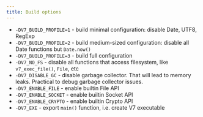 ```yaml
---
title: Build options
---
```


- `-DV7_BUILD_PROFILE=1` - build minimal configuration:
  disable Date, UTF8, RegExp
- `-DV7_BUILD_PROFILE=2` - build medium-sized configuration: disable all Date
  functions but `Date.now()`
- `-DV7_BUILD_PROFILE=3` - build full configuration
- `-DV7_NO_FS` - disable all functions that access filesystem, like
  `v7_exec_file()`, `File`, etc
- `-DV7_DISABLE_GC` - disable garbage collector. That will lead to memory
  leaks. Practical to debug garbage collector issues.
- `-DV7_ENABLE_FILE` - enable builtin File API
- `-DV7_ENABLE_SOCKET` - enable builtin Socket API
- `-DV7_ENABLE_CRYPTO` - enable builtin Crypto API
- `-DV7_EXE` - export `main()` function, i.e. create V7 executable
